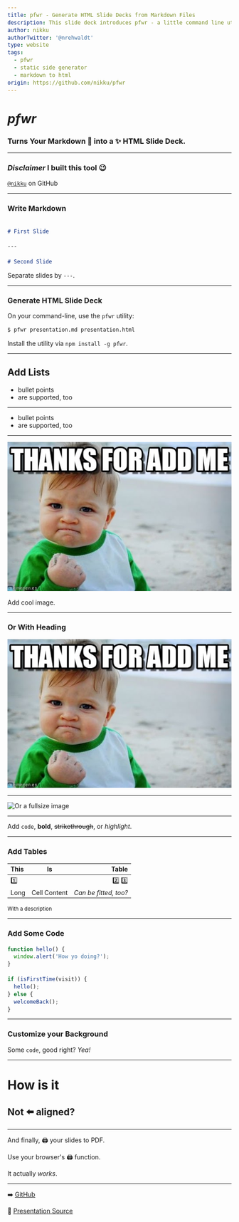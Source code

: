 ```yaml
---
title: pfwr - Generate HTML Slide Decks from Markdown Files
description: This slide deck introduces pfwr - a little command line utility that generates beautiful, self-contained HTML slide decks from Markdown files.
author: nikku
authorTwitter: '@nrehwaldt'
type: website
tags:
  - pfwr
  - static side generator
  - markdown to html
origin: https://github.com/nikku/pfwr
---
```


# *pfwr*

### Turns Your Markdown :memo: into a :sparkles: HTML Slide Deck.

---

### *Disclaimer* I built this tool :wink:

[`@nikku`](https://github.com/nikku) on GitHub

---

### Write Markdown

```markdown

# First Slide

---

# Second Slide

```

Separate slides by `---`.

---

### Generate HTML Slide Deck

On your command-line, use the `pfwr` utility:

```sh
$ pfwr presentation.md presentation.html
```

Install the utility via `npm install -g pfwr`.

---

## Add Lists

* bullet points
* are supported, too

---

* bullet points
* are supported, too

---

![](./assets/me.jpg)

Add cool image.

---

### Or With Heading

![](./assets/me.jpg)

---

![Or a fullsize image](https://www.space.news/wp-content/uploads/sites/38/2015/12/Big-Death-Star.jpg)

---

Add `code`, **bold**, ~~strikethrough~~, or _highlight_.

---

### Add Tables

| This | Is | Table |
| :--- | :---: | ---: |
| :one: || :two: :three: |
| Long | Cell Content | *Can be fitted, too?* |

<small>With a description</small>

---

### Add Some Code

```javascript
function hello() {
  window.alert('How yo doing?');
}

if (isFirstTime(visit)) {
  hello();
} else {
  welcomeBack();
}
```

---

<!--config
theme=funky
-->

### Customize your Background

Some `code`, good right? _Yea!_

---

<!--config
align=right
-->

# How is it

## Not :arrow_left: aligned?

---

And finally, :printer: your slides to PDF.

Use your browser's :printer: function.

It actually *works*.

---

:arrow_right: [GitHub](https://github.com/nikku/pfwr)

:memo: [Presentation Source](https://github.com/nikku/pfwr/blob/main/example/presentation.md)